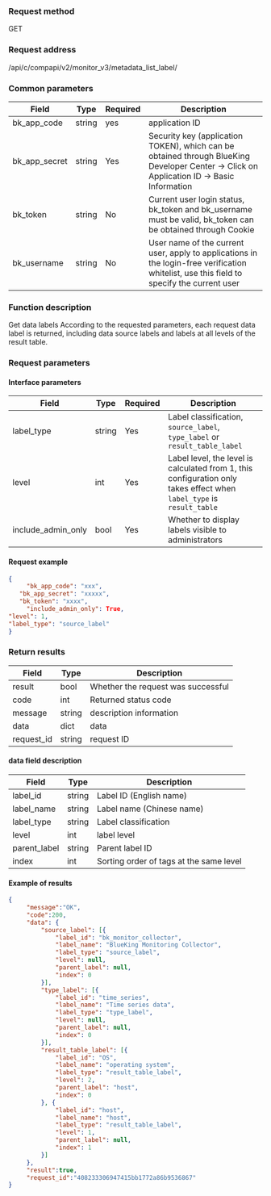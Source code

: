 ### Request method

GET


### Request address

/api/c/compapi/v2/monitor_v3/metadata_list_label/


### Common parameters

| Field | Type | Required | Description |
|-----------|------------|--------|------------|
| bk_app_code | string | yes | application ID |
| bk_app_secret| string | Yes | Security key (application TOKEN), which can be obtained through BlueKing Developer Center -> Click on Application ID -> Basic Information |
| bk_token | string | No | Current user login status, bk_token and bk_username must be valid, bk_token can be obtained through Cookie |
| bk_username | string | No | User name of the current user, apply to applications in the login-free verification whitelist, use this field to specify the current user |


### Function description

Get data labels
According to the requested parameters, each request data label is returned, including data source labels and labels at all levels of the result table.

### Request parameters



#### Interface parameters

| Field | Type | Required | Description |
| -------------- | ------ | ---- | ----------- |
| label_type | string | Yes | Label classification, `source_label`, `type_label` or `result_table_label` |
| level | int | Yes | Label level, the level is calculated from 1, this configuration only takes effect when `label_type` is `result_table` |
| include_admin_only | bool | Yes | Whether to display labels visible to administrators |


#### Request example

```json
{
     "bk_app_code": "xxx",
   "bk_app_secret": "xxxxx",
   "bk_token": "xxxx",
     "include_admin_only": True,
"level": 1,
"label_type": "source_label"
}
```

### Return results

| Field | Type | Description |
| ---------- | ------ | ---------- |
| result | bool | Whether the request was successful |
| code | int | Returned status code |
| message | string | description information |
| data | dict | data |
| request_id | string | request ID |

#### data field description

| Field | Type | Description |
| ------------------- | ------ | -------- |
| label_id | string | Label ID (English name)
| label_name | string | Label name (Chinese name) |
| label_type | string | Label classification |
| level | int | label level |
| parent_label | string | Parent label ID |
| index | int | Sorting order of tags at the same level |


#### Example of results

```json
{
     "message":"OK",
     "code":200,
     "data": {
         "source_label": [{
             "label_id": "bk_monitor_collector",
             "label_name": "BlueKing Monitoring Collector",
             "label_type": "source_label",
             "level": null,
             "parent_label": null,
             "index": 0
         }],
         "type_label": [{
             "label_id": "time_series",
             "label_name": "Time series data",
             "label_type": "type_label",
             "level": null,
             "parent_label": null,
             "index": 0
         }],
         "result_table_label": [{
             "label_id": "OS",
             "label_name": "operating system",
             "label_type": "result_table_label",
             "level": 2,
             "parent_label": "host",
             "index": 0
         }, {
             "label_id": "host",
             "label_name": "host",
             "label_type": "result_table_label",
             "level": 1,
             "parent_label": null,
             "index": 1
         }]
     },
     "result":true,
     "request_id":"408233306947415bb1772a86b9536867"
}
```
